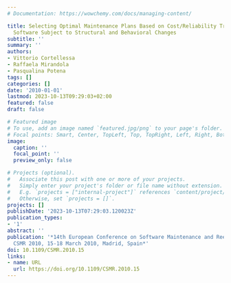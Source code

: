 ```yaml
---
# Documentation: https://wowchemy.com/docs/managing-content/

title: Selecting Optimal Maintenance Plans Based on Cost/Reliability Tradeoffs for
  Software Subject to Structural and Behavioral Changes
subtitle: ''
summary: ''
authors:
- Vittorio Cortellessa
- Raffaela Mirandola
- Pasqualina Potena
tags: []
categories: []
date: '2010-01-01'
lastmod: 2023-10-13T09:29:03+02:00
featured: false
draft: false

# Featured image
# To use, add an image named `featured.jpg/png` to your page's folder.
# Focal points: Smart, Center, TopLeft, Top, TopRight, Left, Right, BottomLeft, Bottom, BottomRight.
image:
  caption: ''
  focal_point: ''
  preview_only: false

# Projects (optional).
#   Associate this post with one or more of your projects.
#   Simply enter your project's folder or file name without extension.
#   E.g. `projects = ["internal-project"]` references `content/project/deep-learning/index.md`.
#   Otherwise, set `projects = []`.
projects: []
publishDate: '2023-10-13T07:29:03.120023Z'
publication_types:
- '1'
abstract: ''
publication: '*14th European Conference on Software Maintenance and Reengineering,
  CSMR 2010, 15-18 March 2010, Madrid, Spain*'
doi: 10.1109/CSMR.2010.15
links:
- name: URL
  url: https://doi.org/10.1109/CSMR.2010.15
---
```


